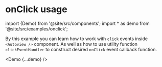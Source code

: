 # onClick usage


import {Demo} from '@site/src/components';
import * as demo from '@site/src/examples/onclick';


By this example you can learn how to work with `click` events inside `<Autoview />` component. As well as how to use utility function `clickEventHandler` to construct desired `onClick` event callback function. 

<Demo {...demo} />

 
